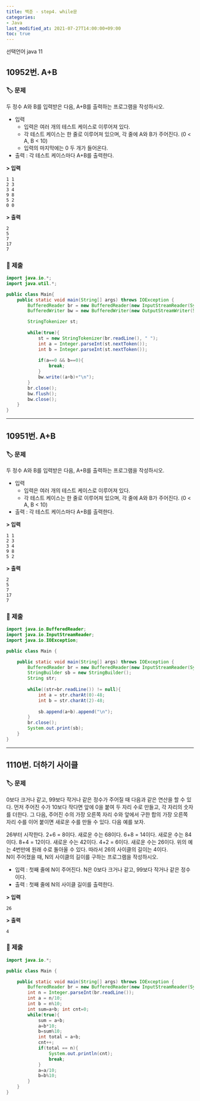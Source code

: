 ```yaml
---
title: 백준 - step4. while문
categories:
- Java
last_modified_at: 2021-07-27T14:00:00+09:00
toc: true
---
```

선택언어 java 11

## 10952번. A+B
### :label: 문제
두 정수 A와 B를 입력받은 다음, A+B를 출력하는 프로그램을 작성하시오.
- 입력
  - 입력은 여러 개의 테스트 케이스로 이루어져 있다.
  - 각 테스트 케이스는 한 줄로 이루어져 있으며, 각 줄에 A와 B가 주어진다. (0 < A, B < 10)
  - 입력의 마지막에는 0 두 개가 들어온다.
- 출력 : 각 테스트 케이스마다 A+B를 출력한다.

**> 입력** 
```
1 1
2 3
3 4
9 8
5 2
0 0
```
**> 출력** 
```
2
5
7
17
7
```

### :bookmark: 제출
```java
import java.io.*;
import java.util.*;

public class Main{
    public static void main(String[] args) throws IOException {
        BufferedReader br = new BufferedReader(new InputStreamReader(System.in));
        BufferedWriter bw = new BufferedWriter(new OutputStreamWriter(System.out));

        StringTokenizer st; 
 
        while(true){
            st = new StringTokenizer(br.readLine(), " ");
            int a = Integer.parseInt(st.nextToken());
            int b = Integer.parseInt(st.nextToken());
            
            if(a==0 && b==0){
                break;
            }
            bw.write((a+b)+"\n");
        }
        br.close();
        bw.flush();
        bw.close();
    }
}
```

--------------------------------------------------------------------------

## 10951번. A+B
### :label: 문제
두 정수 A와 B를 입력받은 다음, A+B를 출력하는 프로그램을 작성하시오.
- 입력
  - 입력은 여러 개의 테스트 케이스로 이루어져 있다.
  - 각 테스트 케이스는 한 줄로 이루어져 있으며, 각 줄에 A와 B가 주어진다. (0 < A, B < 10)
- 출력 : 각 테스트 케이스마다 A+B를 출력한다.

**> 입력** 
```
1 1
2 3
3 4
9 8
5 2
```
**> 출력** 
```
2
5
7
17
7
```

### :bookmark: 제출
```java
import java.io.BufferedReader;
import java.io.InputStreamReader;
import java.io.IOException;

public class Main {

	public static void main(String[] args) throws IOException {
		BufferedReader br = new BufferedReader(new InputStreamReader(System.in));
        StringBuilder sb = new StringBuilder();
        String str;
        
        while((str=br.readLine()) != null){
            int a = str.charAt(0)-48;
            int b = str.charAt(2)-48;
            
            sb.append(a+b).append("\n");
        }
        br.close();
        System.out.print(sb);
	}
}

```

--------------------------------------------------------------------------

## 1110번. 더하기 사이클
### :label: 문제
0보다 크거나 같고, 99보다 작거나 같은 정수가 주어질 때 다음과 같은 연산을 할 수 있다. 
먼저 주어진 수가 10보다 작다면 앞에 0을 붙여 두 자리 수로 만들고, 각 자리의 숫자를 더한다. 
그 다음, 주어진 수의 가장 오른쪽 자리 수와 앞에서 구한 합의 가장 오른쪽 자리 수를 이어 붙이면 새로운 수를 만들 수 있다. 
다음 예를 보자. <br />

26부터 시작한다. 2+6 = 8이다. 새로운 수는 68이다. 6+8 = 14이다. 새로운 수는 84이다. 8+4 = 12이다. 새로운 수는 42이다. 4+2 = 6이다. 새로운 수는 26이다.
위의 예는 4번만에 원래 수로 돌아올 수 있다. 따라서 26의 사이클의 길이는 4이다.<br />
N이 주어졌을 때, N의 사이클의 길이를 구하는 프로그램을 작성하시오.<br />

- 입력 : 첫째 줄에 N이 주어진다. N은 0보다 크거나 같고, 99보다 작거나 같은 정수이다.
- 출력 : 첫째 줄에 N의 사이클 길이를 출력한다.


**> 입력** 
```
26
```
**> 출력** 
```
4
```

### :bookmark: 제출
```java
import java.io.*;

public class Main {

	public static void main(String[] args) throws IOException {
		BufferedReader br = new BufferedReader(new InputStreamReader(System.in));
        int n = Integer.parseInt(br.readLine());
        int a = n/10;
        int b = n%10;
        int sum=a+b; int cnt=0;
        while(true){
        	sum = a+b; 
            a=b*10;
            b=sum%10;
            int total = a+b;
            cnt++;
            if(total == n){
                System.out.println(cnt);
                break;  
            }
            a=a/10;
            b=b%10;        
        }
	}
}

```
